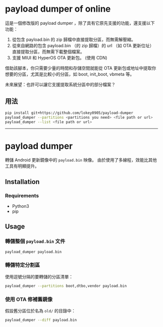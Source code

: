 # payload dumper of online

這是一個修改版的 payload dumper ，除了具有它原先支援的功能，還支援以下功能：

1. 從包含 payload.bin 的 zip 歸檔中直接提取分區，而無需解壓縮。
2. 從來自網路的包含 payload.bin （的 zip 歸檔）的 url （如 OTA 更新位址）直接提取分區，而無需下載整個檔案。
3. 支援 MIUI 和 HyperOS OTA 更新包。 (使用 CDN)

借助該腳本，你只需要少量的時間和存儲空間就能從 OTA 更新包或地址中提取你想要的分區，尤其是比較小的分區，如 boot, init_boot, vbmeta 等。

未來展望：也許可以讓它支援提取系統分區中的部分檔案？

## 用法

```bash
pip install git+https://github.com/lokey0905/payload-dumper
payload_dumper --partitions <partitions you need> <file path or url>
payload_dumper --list <file path or url>
```
---

# payload dumper

轉儲 Android 更新鏡像中的 `payload.bin` 映像。 由於使用了多線程，效能比其他工具有明顯提升。

## Installation

### Requirements

- Python3
- pip

## Usage

### 轉儲整個 `payload.bin` 文件

```bash
payload_dumper payload.bin
```

### 轉儲特定分割區

使用逗號分隔的要轉儲的分區清單：
```bash
payload_dumper --partitions boot,dtbo,vendor payload.bin
```


### 使用 OTA 修補舊鏡像

假設舊分區位於名為 `old/` 的目錄中：
```bash
payload_dumper --diff payload.bin
```